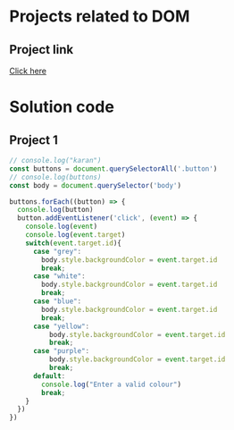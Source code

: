 # Projects related to DOM

## Project link

[Click here](https://stackblitz.com/edit/dom-project-chaiaurcode-znueqt?file=index.html)

# Solution code
## Project 1
``` Javascript
// console.log("karan")
const buttons = document.querySelectorAll('.button')
// console.log(buttons)
const body = document.querySelector('body')

buttons.forEach((button) => {
  console.log(button)
  button.addEventListener('click', (event) => {
    console.log(event)
    console.log(event.target)
    switch(event.target.id){
      case "grey":
        body.style.backgroundColor = event.target.id
        break;
      case "white":
        body.style.backgroundColor = event.target.id
        break;
      case "blue":
        body.style.backgroundColor = event.target.id
        break;
      case "yellow":
          body.style.backgroundColor = event.target.id
          break;
      case "purple":
          body.style.backgroundColor = event.target.id
          break;
      default:
        console.log("Enter a valid colour")
        break;
    }
  })
})

```
